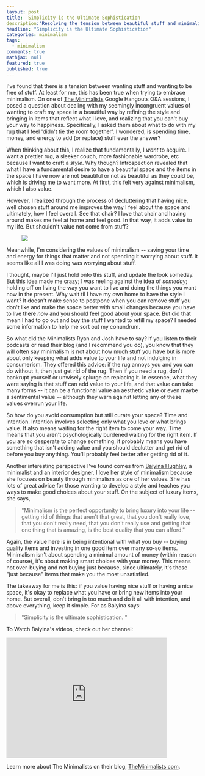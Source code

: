 ```yaml
---
layout: post
title:  Simplicity is the Ultimate Sophistication
description:"Resolving the tension between beautiful stuff and minimalism":
headline: "Simplicity is the Ultimate Sophistication"
categories: minimalism
tags: 
  - minimalism
comments: true
mathjax: null
featured: true
published: true
---
```


I've found that there is a tension between wanting stuff and wanting to be free of stuff. At least for me, this has been true when trying to embrace minimalism. On one of [The Minimalists](http://www.theminimalists.com) Google Hangouts Q&A sessions, I posed a question about dealing with my seemingly incongruent values of wanting to craft my space in a beautiful way by refining the style and bringing in items that reflect what I love, and realizing that you can't buy your way to happiness. Specifically, I asked them about what to do with my rug that I feel 'didn't tie the room together'. I wondered, is spending time, money, and energy to add (or replace) stuff ever the answer?

When thinking about this, I realize that fundamentally, I *want* to acquire. I want a prettier rug, a sleeker couch, more fashionable wardrobe, etc because I want to craft a *style*. Why though? Introspection revealed that what I have a fundamental desire to  have a beautiful space and the items in the space I have now are not beautiful or not as beautiful as they could be, which is driving me to want more. At first, this felt very against minimalism, which I also value.

However, I realized through the process of decluttering that having nice, well chosen stuff around me improves the way I feel about the space and ultimately, how I feel overall. See that chair? I love that chair and having around makes me feel at home and feel good. In that way, it adds value to my life. But shouldn't value not come from stuff?

<figure>
	<a href="{{ site.url }}/images/2016-01-20-simplicity-sophistication/chair.jpg"><img src="{{ site.url }}/images/2016-01-20-simplicity-sophistication/chair.jpg"></a>
</figure>


Meanwhile, I'm considering the values of minimalism -- saving your time and energy for things that matter and not spending it worrying about stuff. It seems like all I was doing was worrying about stuff. 

I thought, maybe I'll just hold onto this stuff, and update the look someday. But this idea made me crazy; I was reeling against the idea of *someday*; holding off on living the way you want to live and doing the things you want now in the present. Why wait til I have my own home to have the style I want? It doesn't make sense to postpone when you can remove stuff you don't like and make the space better with small changes because you have to live there *now* and you should feel good about your space. But did that mean I had to go out and buy the stuff I wanted to refill my space? I needed some information to help me sort out my conundrum.

So what did the Minimalists Ryan and Josh have to say? If you listen to their podcasts or read their blog (and I recommend you do), you know that they will often say minimalism is not about how much stuff you have but is more about only keeping what adds value to your life and not indulging in consumerism. They offered this advice: if the rug annoys you and you can do without it, then just get rid of the rug. Then if you need a rug, don't bankrupt yourself or unwisely splurge on replacing it. In essence, what they were saying is that stuff can add value to your life, and that value can take many forms -- it can be a functional value an aesthetic value or even maybe a sentimental value -- although they warn against letting any of these values overrun your life.

So how do you avoid consumption but still curate your space? Time and intention. Intention involves selecting only what you love or what brings value. It also means waiting for the right item to come your way. Time means that you aren't psychologically burdened waiting for the right item. If you are so desperate to change something, it probably means you have something that isn't adding value and you should declutter and get rid of before you buy anything. You'll probably feel better after getting rid of it.

Another interesting perspective I've found comes from [Baiyina Hughley](http://www.baiyina.com), a minimalist and an interior designer. I love her style of minimalism because she focuses on beauty through minimalism as one of her values. She has lots of great advice for those wanting to develop a style and teaches you ways to make good choices about your stuff. On the subject of luxury items, she says, 

> "Minimalism is the perfect opportunity to bring luxury into your life -- getting rid of things that aren't that great, that you don't really love, that you don't really need, that you don't really use and getting that one thing that is amazing, is the best quality that you can afford." 

Again, the value here is in being intentional with what you buy -- buying quality items and investing in one good item over many so-so items. Minimalism isn't about spending a minimal amount of money (within reason of course), it's about making smart choices with your money. This means not over-buying and not buying just because, since ultimately, it's those "just because" items that make you the most unsatisfied. 

The takeaway for me is this: if you value having nice stuff or having a nice space, it's okay to replace what you have or bring new items into your home. But overall, don't bring in too much and do it all with intention, and above everything, keep it simple. For as Baiyina says: 

> "Simplicity is the ultimate sophistication. "

To Watch Baiyina's videos, check out her channel:
<iframe width="420" height="315" src="https://www.youtube.com/embed/HvLp7QfABtI" frameborder="0" allowfullscreen></iframe>
<br>

Learn more about The Minimalists on their blog, [TheMinimalists.com](http://www.theminimalists.com).
